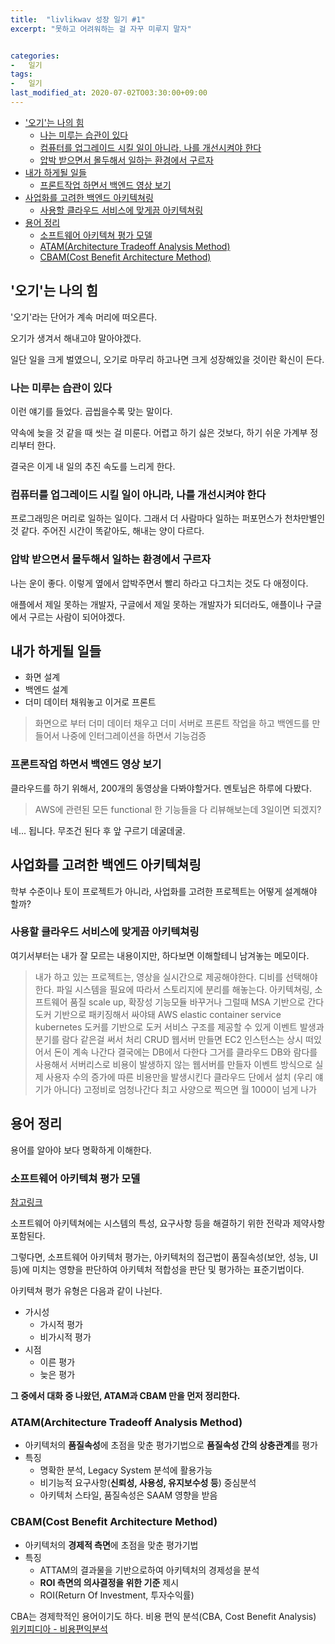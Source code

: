 ```yaml
---
title:  "livlikwav 성장 일기 #1"
excerpt: "못하고 어려워하는 걸 자꾸 미루지 말자"


categories:
-   일기
tags:
-   일기
last_modified_at: 2020-07-02TO03:30:00+09:00
---
```


- ['오기'는 나의 힘](#오기는-나의-힘)
  - [나는 미루는 습관이 있다](#나는-미루는-습관이-있다)
  - [컴퓨터를 업그레이드 시킬 일이 아니라, 나를 개선시켜야 한다](#컴퓨터를-업그레이드-시킬-일이-아니라-나를-개선시켜야-한다)
  - [압박 받으면서 몰두해서 일하는 환경에서 구르자](#압박-받으면서-몰두해서-일하는-환경에서-구르자)
- [내가 하게될 일들](#내가-하게될-일들)
  - [프론트작업 하면서 백엔드 영상 보기](#프론트작업-하면서-백엔드-영상-보기)
- [사업화를 고려한 백엔드 아키텍쳐링](#사업화를-고려한-백엔드-아키텍쳐링)
  - [사용할 클라우드 서비스에 맞게끔 아키텍쳐링](#사용할-클라우드-서비스에-맞게끔-아키텍쳐링)
- [용어 정리](#용어-정리)
  - [소프트웨어 아키텍쳐 평가 모델](#소프트웨어-아키텍쳐-평가-모델)
  - [ATAM(Architecture Tradeoff Analysis Method)](#atamarchitecture-tradeoff-analysis-method)
  - [CBAM(Cost Benefit Architecture Method)](#cbamcost-benefit-architecture-method)

## '오기'는 나의 힘

'오기'라는 단어가 계속 머리에 떠오른다.

오기가 생겨서 해내고야 말아야겠다.

일단 일을 크게 벌였으니,
오기로 마무리 하고나면 크게 성장해있을 것이란 확신이 든다.

### 나는 미루는 습관이 있다

이런 얘기를 들었다.
곱씹을수록 맞는 말이다.

약속에 늦을 것 같을 때 씻는 걸 미룬다.
어렵고 하기 싫은 것보다, 하기 쉬운 가계부 정리부터 한다.

결국은 이게 내 일의 추진 속도를 느리게 한다.

### 컴퓨터를 업그레이드 시킬 일이 아니라, 나를 개선시켜야 한다

프로그래밍은 머리로 일하는 일이다.
그래서 더 사람마다 일하는 퍼포먼스가 천차만별인 것 같다.
주어진 시간이 똑같아도, 해내는 양이 다르다.

### 압박 받으면서 몰두해서 일하는 환경에서 구르자

나는 운이 좋다.
이렇게 옆에서 압박주면서 빨리 하라고 다그치는 것도 다 애정이다.

애플에서 제일 못하는 개발자,
구글에서 제일 못하는 개발자가 되더라도,
애플이나 구글에서 구르는 사람이 되어야겠다.

## 내가 하게될 일들

- 화면 설계
- 백엔드 설계
- 더미 데이터 채워놓고 이거로 프론트

> 화면으로 부터 더미 데이터 채우고
> 더미 서버로 프론트 작업을 하고
> 백엔드를 만들어서
> 나중에 인터그레이션을 하면서 기능검증

### 프론트작업 하면서 백엔드 영상 보기

클라우드를 하기 위해서,
200개의 동영상을 다봐야할거다.
멘토님은 하루에 다봤다.

> AWS에 관련된 모든 functional 한 기능들을 다 리뷰해보는데 3일이면 되겠지?

네... 됩니다. 무조건 된다 후 앞 구르기 데굴데굴.

## 사업화를 고려한 백엔드 아키텍쳐링

학부 수준이나 토이 프로젝트가 아니라,
사업화를 고려한 프로젝트는 어떻게 설계해야 할까?

### 사용할 클라우드 서비스에 맞게끔 아키텍쳐링

여기서부터는 내가 잘 모르는 내용이지만,
하다보면 이해할테니 남겨놓는 메모이다.

> 내가 하고 있는 프로젝트는,
> 영상을 실시간으로 제공해야한다.
> 디비를 선택해야한다.
> 파일 시스템을 필요에 따라서 스토리지에 분리를 해놓는다.
> 아키텍쳐링, 소프트웨어 품질
> scale up, 확장성
> 기능모듈 바꾸거나 그럴때
> MSA 기반으로 간다
> 도커 기반으로 패키징해서 싸야돼
> AWS
> elastic container service
> kubernetes
> 도커를 기반으로 도커 서비스 구조를 제공할 수 있게
> 이벤트 발생과 분기를 람다 같은걸 써서 처리
> CRUD 웹서버 만들면 EC2 인스턴스는 상시 떠있어서 돈이 계속 나간다
> 결국에는 DB에서 다한다
> 그거를 클라우드 DB와 람다를 사용해서
> 서버리스로 비용이 발생하지 않는 웹서버를 만들자
> 이벤트 방식으로 실제 사용자 수의 증가에 따른 비용만을 발생시킨다
> 클라우드 단에서 설치 (우리 얘기가 아니다) 고정비로 엄청나간다
> 최고 사양으로 찍으면 월 1000이 넘게 나가

## 용어 정리

용어를 알아야 보다 명확하게 이해한다.

### 소프트웨어 아키텍쳐 평가 모델

[참고링크](https://devdic.tistory.com/21)

소프트웨어 아키텍쳐에는 시스템의 특성, 요구사항 등을 해결하기 위한 전략과 제약사항 포함된다.

그렇다면, 소프트웨어 아키텍처 평가는,
아키텍처의 접근법이 품질속성(보안, 성능, UI 등)에 미치는 영향을 판단하여
아키텍처 적합성을 판단 및 평가하는 표준기법이다.

아키텍쳐 평가 유형은 다음과 같이 나뉜다.

- 가시성
  - 가시적 평가
  - 비가시적 평가
- 시점
  - 이른 평가
  - 늦은 평가

**그 중에서 대화 중 나왔던, ATAM과 CBAM 만을 먼저 정리한다.**

### ATAM(Architecture Tradeoff Analysis Method)

- 아키텍처의 **품질속성**에 초점을 맞춘 평가기법으로 **품질속성 간의 상충관계**를 평가
- 특징
  - 명확한 분석, Legacy System 분석에 활용가능
  - 비기능적 요구사항(**신뢰성, 사용성, 유지보수성 등**) 중심분석
  - 아키텍처 스타일, 품질속성은 SAAM 영향을 받음

### CBAM(Cost Benefit Architecture Method)

- 아키텍처의 **경제적 측면**에 초점을 맞춘 평가기법
- 특징
  - ATTAM의 결과물을 기반으로하여 아키텍처의 경제성을 분석
  - **ROI 측면의 의사결정을 위한 기준** 제시
  - ROI(Return Of Investment, 투자수익률)

CBA는 경제학적인 용어이기도 하다.
비용 편익 분석(CBA, Cost Benefit Analysis)
[위키피디아 - 비용편익분석](https://ko.wikipedia.org/wiki/%EB%B9%84%EC%9A%A9_%ED%8E%B8%EC%9D%B5_%EB%B6%84%EC%84%9D)

